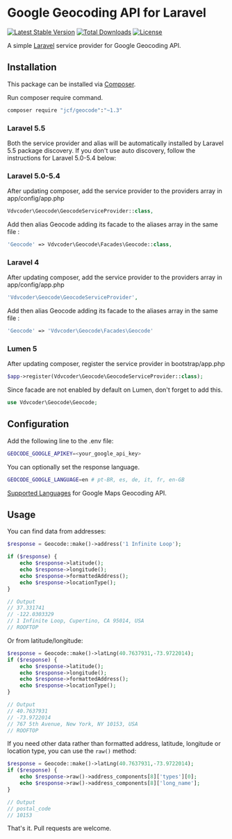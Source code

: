 # Google Geocoding API for Laravel

[![Latest Stable Version](https://poser.pugx.org/jcf/geocode/v/stable.svg)](https://packagist.org/packages/jcf/geocode) [![Total Downloads](https://poser.pugx.org/jcf/geocode/downloads.svg)](https://packagist.org/packages/jcf/geocode) [![License](https://poser.pugx.org/jcf/geocode/license.svg)](https://packagist.org/packages/jcf/geocode)

A simple [Laravel](http://laravel.com/) service provider for Google Geocoding API.

## Installation

This package can be installed via [Composer](http://getcomposer.org).

Run composer require command.

```sh
composer require "jcf/geocode":"~1.3"
```

### Laravel 5.5

Both the service provider and alias will be automatically installed by Laravel 5.5 package discovery. If you don't use auto discovery, follow the instructions for Laravel 5.0-5.4 below:

### Laravel 5.0-5.4

After updating composer, add the service provider to the providers array in app/config/app.php

```php
Vdvcoder\Geocode\GeocodeServiceProvider::class,
```
Add then alias Geocode adding its facade to the aliases array in the same file :

```php
'Geocode' => Vdvcoder\Geocode\Facades\Geocode::class,
```

### Laravel 4

After updating composer, add the service provider to the providers array in app/config/app.php

```php
'Vdvcoder\Geocode\GeocodeServiceProvider',
```
Add then alias Geocode adding its facade to the aliases array in the same file :

```php
'Geocode' => 'Vdvcoder\Geocode\Facades\Geocode'
```

### Lumen 5

After updating composer, register the service provider in bootstrap/app.php

```php
$app->register(Vdvcoder\Geocode\GeocodeServiceProvider::class);
```

Since facade are not enabled by default on Lumen, don't forget to add this.

```php
use Vdvcoder\Geocode\Geocode;

```

## Configuration

Add the following line to the .env file:

```sh
GEOCODE_GOOGLE_APIKEY=<your_google_api_key>
```

You can optionally set the response language.

```sh
GEOCODE_GOOGLE_LANGUAGE=en # pt-BR, es, de, it, fr, en-GB

```

[Supported Languages](https://developers.google.com/maps/faq?hl=en#languagesupport) for Google Maps Geocoding API.


## Usage
You can find data from addresses:
```php
$response = Geocode::make()->address('1 Infinite Loop');

if ($response) {
	echo $response->latitude();
	echo $response->longitude();
	echo $response->formattedAddress();
	echo $response->locationType();
}

// Output
// 37.331741
// -122.0303329
// 1 Infinite Loop, Cupertino, CA 95014, USA
// ROOFTOP
```

Or from latitude/longitude:

```php
$response = Geocode::make()->latLng(40.7637931,-73.9722014);
if ($response) {
	echo $response->latitude();
	echo $response->longitude();
	echo $response->formattedAddress();
	echo $response->locationType();
}

// Output
// 40.7637931
// -73.9722014
// 767 5th Avenue, New York, NY 10153, USA
// ROOFTOP

```

If you need other data rather than formatted address, latitude, longitude or location type, you can use the `raw()` method:
```php
$response = Geocode::make()->latLng(40.7637931,-73.9722014);
if ($response) {
	echo $response->raw()->address_components[8]['types'][0];
	echo $response->raw()->address_components[8]['long_name'];
}

// Output
// postal_code
// 10153
```

That's it. Pull requests are welcome.
